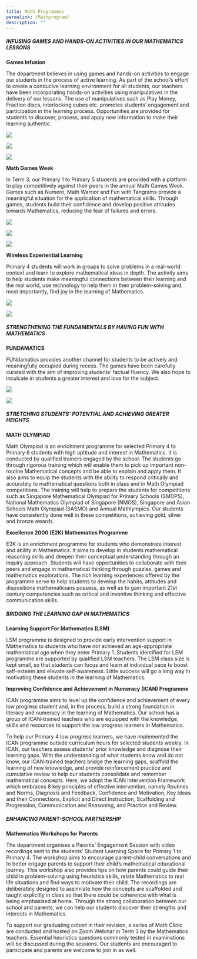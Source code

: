 ```yaml
---
title: Math Programmes
permalink: /Mathprogram/
description: ""
---
```


##### INFUSING GAMES AND HANDS-ON ACTIVITIES IN OUR MATHEMATICS LESSONS

**Games Infusion**<br>

The department believes in using games and hands-on activities to engage our students in the process of active learning. As part of the school’s effort to create a conducive learning environment for all students, our teachers have been incorporating hands-on activities using manipulatives in the delivery of our lessons. The use of manipulatives such as Play Money, Fraction discs, interlocking cubes etc. promotes students’ engagement and participation in the learning process. Opportunities are provided for students to discover, process, and apply new information to make their learning authentic.<br>

![](/images/Math%20prog/Math%201.jpg)<br>

![](/images/Math%20prog/Math%202.jpg)<br>

![](/images/Math%20prog/Math%203.jpg)


**Math Games Week**<br>

In Term 3, our Primary 1 to Primary 5 students are provided with a platform to play competitively against their peers in the annual Math Games Week. Games such as Numero, Math Warrior and Fun with Tangrams provide a meaningful situation for the application of mathematical skills. Through games, students build their confidence and develop positive attitudes towards Mathematics, reducing the fear of failures and errors.<br>

![](/images/Math%20prog/Math%20games%20week.jpg)<br>

![](/images/Math%20prog/Math%20games%20week%202.jpg)<br>

![](/images/Math%20prog/Math%20games%20week%203.jpg)<br>


**Wireless Experiential Learning**<br>


Primary 4 students will work in groups to solve problems in a real-world context and learn to explore mathematical ideas in depth. The activity aims to help students make meaningful connections between their learning and the real world, use technology to help them in their problem-solving and, most importantly, find joy in the learning of Mathematics.<br>

![](/images/Math%20prog/Math%20wireless%201.jpg)<br>

![](/images/Math%20prog/Math%20wireless%202.jpg)<br>

##### STRENGTHENING THE FUNDAMENTALS BY HAVING FUN WITH MATHEMATICS

**FUNDAMATICS**<br>


FUNdamatics provides another channel for students to be actively and meaningfully occupied during recess. The games have been carefully curated with the aim of improving students’ factual fluency. We also hope to inculcate in students a greater interest and love for the subject.<br>

![](/images/Math%20prog/Math%20fundamatic%201.jpg)<br>

![](/images/Math%20prog/Math%20fundamatic%202.jpg)<br>

##### STRETCHING STUDENTS’ POTENTIAL AND ACHIEVING GREATER HEIGHTS


**MATH OLYMPIAD**<br>


Math Olympiad is an enrichment programme for selected Primary 4 to Primary 6 students with high aptitude and interest in Mathematics. It is conducted by qualified trainers engaged by the school. The students go through rigorous training which will enable them to pick up important non-routine Mathematical concepts and be able to explain and apply them. It also aims to equip the students with the ability to respond critically and accurately to mathematical questions both in class and in Math Olympiad competitions. The training will help to prepare the students for competitions such as Singapore Mathematical Olympiad for Primary Schools (SMOPS), National Mathematics Olympiad of Singapore (NMOS), Singapore and Asian Schools Math Olympiad (SASMO) and Annual Mathlympics. Our students have consistently done well in these competitions, achieving gold, silver and bronze awards.<br>


**Excellence 2000 (E2K) Mathematics Programme**<br>

E2K is an enrichment programme for students who demonstrate interest and ability in Mathematics. It aims to develop in students mathematical reasoning skills and deepen their conceptual understanding through an inquiry approach. Students will have opportunities to collaborate with their peers and engage in mathematical thinking through puzzles, games and mathematics explorations. The rich learning experiences offered by the programme serve to help students to develop the habits, attitudes and dispositions mathematicians possess, as well as to gain important 21st century competencies such as critical and inventive thinking and effective communication skills.

##### BRIDGING THE LEARNING GAP IN MATHEMATICS

**Learning Support For Mathematics (LSM)**

LSM programme is designed to provide early intervention support in Mathematics to students who have not achieved an age-appropriate mathematical age when they enter Primary 1. Students identified for LSM programme are supported by qualified LSM teachers. The LSM class size is kept small, so that students can focus and learn at individual pace to boost self-esteem and elevate self-awareness. Little success will go a long way in motivating these students in the learning of Mathematics.<br>

**Improving Confidence and Achievement in Numeracy (ICAN) Programme**

ICAN programme aims to level up the confidence and achievement of every low progress student and, in the process, build a strong foundation in literacy and numeracy in the learning of Mathematics. Our school has a group of ICAN-trained teachers who are equipped with the knowledge, skills and resources to support the low progress learners in Mathematics.<br>

To help our Primary 4 low progress learners, we have implemented the ICAN programme outside curriculum hours for selected students weekly. In ICAN, our teachers assess students’ prior knowledge and diagnose their learning gaps. With the understanding of what students know and do not know, our ICAN-trained teachers bridge the learning gaps, scaffold the learning of new knowledge, and provide reinforcement practice and cumulative review to help our students consolidate and remember mathematical concepts. Here, we adopt the ICAN Intervention Framework which embraces 8 key principles of effective intervention, namely Routines and Norms, Diagnosis and Feedback, Confidence and Motivation, Key Ideas and their Connections, Explicit and Direct Instruction, Scaffolding and Progression, Communication and Reasoning, and Practice and Review.<br>

##### ENHANCING PARENT-SCHOOL PARTNERSHIP 


**Mathematics Workshops for Parents**<br>

The department organises a Parents’ Engagement Session with video recordings sent to the students’ Student Learning Space for Primary 1 to Primary 4. The workshop aims to encourage parent-child conversations and to better engage parents to support their child’s mathematical educational journey. This workshop also provides tips on how parents could guide their child in problem-solving using heuristics skills, relate Mathematics to real life situations and find ways to motivate their child. The recordings are deliberately designed to assimilate how the concepts are scaffolded and taught explicitly in class so that there could be coherence with what is being emphasised at home. Through the strong collaboration between our school and parents, we can help our students discover their strengths and interests in Mathematics. <br>

To support our graduating cohort in their revision, a series of Math Clinic are conducted and hosted on Zoom Webinar in Term 3 by the Mathematics teachers. Essential heuristics questions commonly tested in examinations will be discussed during the sessions. Our students are encouraged to participate and parents are welcome to join in as well.